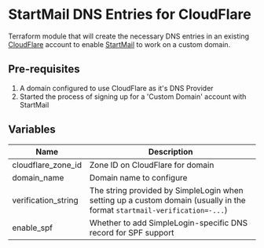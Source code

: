 # StartMail DNS Entries for CloudFlare

Terraform module that will create the necessary DNS entries in an existing [CloudFlare](https://cloudflare.com) account to enable [StartMail](https://startmail.com) to work on a custom domain.

## Pre-requisites

1. A domain configured to use CloudFlare as it's DNS Provider
2. Started the process of signing up for a 'Custom Domain' account with StartMail

## Variables

| Name                | Description                                                                                                              |
|---------------------|--------------------------------------------------------------------------------------------------------------------------|
| cloudflare_zone_id  | Zone ID on CloudFlare for domain                                                                                         |
| domain_name         | Domain name to configure                                                                                                 |
| verification_string | The string provided by SimpleLogin when setting up a custom domain (usually in the format `startmail-verification=-...`) |
| enable_spf          | Whether to add SimpleLogin-specific DNS record for SPF support                                                           |